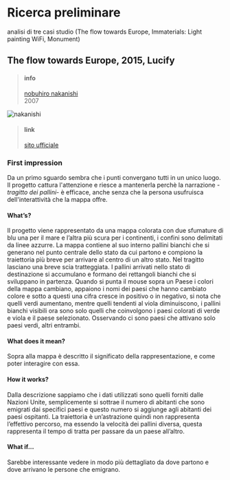 # Ricerca preliminare

analisi di tre casi studio (The flow towards Europe, Immaterials: Light painting WiFi, Monument)


## The flow towards Europe, 2015, Lucify


> #### info 
>[nobuhiro nakanishi](http://nobuhironakanishi.com/)<br>
>2007<br>

![nakanishi](http://imperfect.it/wp-content/uploads/2013/12/nobuhori-nakanishi-layers.jpg)

> #### link <br>
> [sito ufficiale](https://www.lucify.com/the-flow-towards-europe/) <br>

### First impression
Da un primo sguardo sembra che i punti convergano tutti in un unico luogo. Il progetto cattura l'attenzione e riesce a mantenerla  perchè la narrazione -*tragitto dei pallini*- è efficace, anche senza che la persona usufruisca dell'interattività che la mappa offre.


#### What’s?
Il progetto viene rappresentato da una mappa colorata con due sfumature di blu una per il mare e l’altra più scura per i continenti, i confini sono delimitati da linee azzurre. La mappa contiene al suo interno pallini bianchi che si generano nel punto centrale dello stato da cui partono e compiono la traiettoria più breve per arrivare al centro di un altro stato. Nel tragitto lasciano una breve scia tratteggiata. I pallini arrivati nello stato di destinazione si accumulano e formano dei rettangoli bianchi che si sviluppano in partenza. Quando si punta il mouse sopra un Paese i colori della mappa cambiano, appaiono i nomi dei paesi che hanno cambiato colore e sotto a questi una cifra cresce in positivo o in negativo, si nota che quelli verdi aumentano, mentre quelli tendenti al viola diminuiscono, i pallini bianchi visibili ora sono solo quelli che coinvolgono i paesi colorati di verde e viola e il paese selezionato. Osservando ci sono paesi che attivano solo paesi verdi, altri entrambi. 

#### What does it mean?
Sopra alla mappa è descritto il significato della rappresentazione, e come poter interagire con essa. 

#### How it  works?
Dalla descrizione sappiamo che i dati utilizzati sono quelli forniti dalle Nazioni Unite, semplicemente si sottrae il numero di abitanti che sono emigrati dai specifici paesi e questo numero si aggiunge agli abitanti dei paesi ospitanti. La traiettoria è un’astrazione quindi non rappresenta l’effettivo percorso, ma essendo la velocità dei pallini diversa, questa rappresenta il tempo di tratta per passare da un paese all’altro. 

#### What if...
Sarebbe interessante vedere in modo più dettagliato da dove partono e dove arrivano le persone che emigrano.
